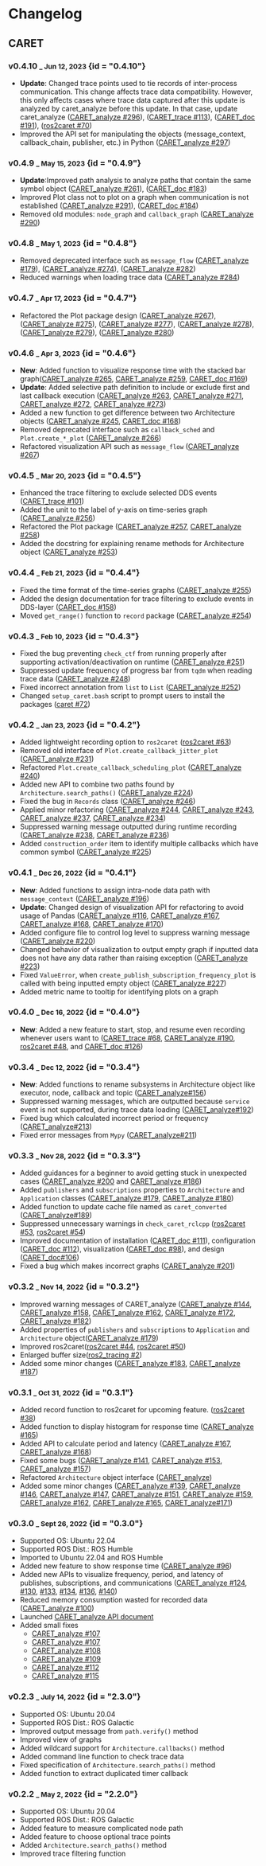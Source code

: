 # Changelog

## CARET

### v0.4.10 <small>\_ Jun 12, 2023</small> {id = "0.4.10"}

- **Update**: Changed trace points used to tie records of inter-process communication. This change affects trace data compatibility. However, this only affects cases where trace data captured after this update is analyzed by caret_analyze before this update. In that case, update caret_analyze ([CARET_analyze #296](https://github.com/tier4/CARET_analyze/pull/296)), ([CARET_trace #113](https://github.com/tier4/CARET_trace/pull/113)), ([CARET_doc #191](https://github.com/tier4/CARET_doc/pull/191)), ([ros2caret #70](https://github.com/tier4/ros2caret/pull/70))
- Improved the API set for manipulating the objects (message_context, callback_chain, publisher, etc.) in Python ([CARET_analyze #297](https://github.com/tier4/CARET_analyze/pull/297))

### v0.4.9 <small>\_ May 15, 2023</small> {id = "0.4.9"}

- **Update**:Improved path analysis to analyze paths that contain the same symbol object ([CARET_analyze #261](https://github.com/tier4/CARET_analyze/pull/261)), ([CARET_doc #183](https://github.com/tier4/CARET_doc/pull/183))
- Improved Plot class not to plot on a graph when communication is not established ([CARET_analyze #291](https://github.com/tier4/CARET_analyze/pull/291)), ([CARET_doc #184](https://github.com/tier4/CARET_doc/pull/184))
- Removed old modules: `node_graph` and `callback_graph` ([CARET_analyze #290](https://github.com/tier4/CARET_analyze/pull/290))

### v0.4.8 <small>\_ May 1, 2023</small> {id = "0.4.8"}

- Removed deprecated interface such as `message_flow` ([CARET_analyze #179](https://github.com/tier4/CARET_doc/pull/179)), ([CARET_analyze #274](https://github.com/tier4/CARET_analyze/pull/274)), ([CARET_analyze #282](https://github.com/tier4/CARET_analyze/pull/282))
- Reduced warnings when loading trace data ([CARET_analyze #284](https://github.com/tier4/CARET_analyze/pull/284))

### v0.4.7 <small>\_ Apr 17, 2023</small> {id = "0.4.7"}

- Refactored the Plot package design ([CARET_analyze #267](https://github.com/tier4/CARET_analyze/pull/267)), ([CARET_analyze #275](https://github.com/tier4/CARET_analyze/pull/275)), ([CARET_analyze #277](https://github.com/tier4/CARET_analyze/pull/277)), ([CARET_analyze #278](https://github.com/tier4/CARET_analyze/pull/278)), ([CARET_analyze #279](https://github.com/tier4/CARET_analyze/pull/279)), ([CARET_analyze #280](https://github.com/tier4/CARET_analyze/pull/280))

### v0.4.6 <small>\_ Apr 3, 2023</small> {id = "0.4.6"}

- **New**: Added function to visualize response time with the stacked bar graph([CARET_analyze #265](https://github.com/tier4/CARET_analyze/pull/265), [CARET_analyze #259](https://github.com/tier4/CARET_analyze/pull/259), [CARET_doc #169](https://github.com/tier4/CARET_doc/pull/169))
- **Update**: Added selective path definition to include or exclude first and last callback execution ([CARET_analyze #263](https://github.com/tier4/CARET_analyze/pull/263), [CARET_analyze #271](https://github.com/tier4/CARET_analyze/pull/271), [CARET_analyze #272](https://github.com/tier4/CARET_analyze/pull/272), [CARET_analyze #273](https://github.com/tier4/CARET_analyze/pull/273))
- Added a new function to get difference between two Architecture objects ([CARET_analyze #245](https://github.com/tier4/CARET_analyze/pull/245), [CARET_doc #168](https://github.com/tier4/CARET_doc/pull/168))
- Removed deprecated interface such as `callback_sched` and `Plot.create_*_plot` ([CARET_analyze #266](https://github.com/tier4/CARET_analyze/pull/266))
- Refactored visualization API such as `message_flow` ([CARET_analyze #267](https://github.com/tier4/CARET_analyze/pull/267))

### v0.4.5 <small>\_ Mar 20, 2023</small> {id = "0.4.5"}

- Enhanced the trace filtering to exclude selected DDS events ([CARET_trace #101](https://github.com/tier4/CARET_trace/pull/101))
- Added the unit to the label of y-axis on time-series graph ([CARET_analyze #256](https://github.com/tier4/CARET_analyze/pull/256))
- Refactored the Plot package ([CARET_analyze #257](https://github.com/tier4/CARET_analyze/pull/257), [CARET_analyze #258](https://github.com/tier4/CARET_analyze/pull/258))
- Added the docstring for explaining rename methods for Architecture object ([CARET_analyze #253](https://github.com/tier4/CARET_analyze/pull/253))

### v0.4.4 <small>\_ Feb 21, 2023</small> {id = "0.4.4"}

- Fixed the time format of the time-series graphs ([CARET_analyze #255](https://github.com/tier4/CARET_analyze/pull/255))
- Added the design documentation for trace filtering to exclude events in DDS-layer ([CARET_doc #158](https://github.com/tier4/CARET_doc/pull/158))
- Moved `get_range()` function to `record` package ([CARET_analyze #254](https://github.com/tier4/CARET_analyze/pull/254))

### v0.4.3 <small>\_ Feb 10, 2023</small> {id = "0.4.3"}

- Fixed the bug preventing `check_ctf` from running properly after supporting activation/deactivation on runtime ([CARET_analyze #251](https://github.com/tier4/CARET_analyze/pull/251))
- Suppressed update frequency of progress bar from `tqdm` when reading trace data ([CARET_analyze #248](https://github.com/tier4/CARET_analyze/pull/248))
- Fixed incorrect annotation from `list` to `List` ([CARET_analyze #252](https://github.com/tier4/CARET_analyze/pull/252))
- Changed `setup_caret.bash` script to prompt users to install the packages ([caret #72](https://github.com/tier4/caret/pull/72))

### v0.4.2 <small>\_ Jan 23, 2023</small> {id = "0.4.2"}

- Added lightweight recording option to `ros2caret` ([ros2caret #63](https://github.com/tier4/ros2caret/pull/63))
- Removed old interface of `Plot.create_callback_jitter_plot` ([CARET_analyze #231](https://github.com/tier4/CARET_analyze/pull/231))
- Refactored `Plot.create_callback_scheduling_plot` ([CARET_analyze #240](https://github.com/tier4/CARET_analyze/pull/240))
- Added new API to combine two paths found by `Architecture.search_paths()` ([CARET_analyze #224](https://github.com/tier4/CARET_analyze/pull/224))
- Fixed the bug in `Records` class ([CARET_analyze #246](https://github.com/tier4/CARET_analyze/pull/246))
- Applied minor refactoring ([CARET_analyze #244](https://github.com/tier4/CARET_analyze/pull/244), [CARET_analyze #243](https://github.com/tier4/CARET_analyze/pull/243), [CARET_analyze #237](https://github.com/tier4/CARET_analyze/pull/237), [CARET_analyze #234](https://github.com/tier4/CARET_analyze/pull/234))
- Suppressed warning message outputted during runtime recording ([CARET_analyze #238](https://github.com/tier4/CARET_analyze/pull/238), [CARET_analyze #236](https://github.com/tier4/CARET_analyze/pull/236))
- Added `construction_order` item to identify multiple callbacks which have common symbol ([CARET_analyze #225](https://github.com/tier4/CARET_analyze/pull/225))

### v0.4.1 <small>\_ Dec 26, 2022</small> {id = "0.4.1"}

- **New**: Added functions to assign intra-node data path with `message_context` ([CARET_analyze #196](https://github.com/tier4/CARET_analyze/pull/196))
- **Update**: Changed design of visualization API for refactoring to avoid usage of Pandas ([CARET_analyze #116](https://github.com/tier4/CARET_analyze/pull/116), [CARET_analyze #167](https://github.com/tier4/CARET_analyze/pull/167), [CARET_analyze #168](https://github.com/tier4/CARET_analyze/pull/168), [CARET_analyze #170](https://github.com/tier4/CARET_analyze/pull/170))
- Added configure file to control log level to suppress warning message ([CARET_analyze #220](https://github.com/tier4/CARET_analyze/pull/220))
- Changed behavior of visualization to output empty graph if inputted data does not have any data rather than raising exception ([CARET_analyze #223](https://github.com/tier4/CARET_analyze/pull/223))
- Fixed `ValueError`, when `create_publish_subscription_frequency_plot` is called with being inputted empty object ([CARET_analyze #227](https://github.com/tier4/CARET_analyze/pull/227))
- Added metric name to tooltip for identifying plots on a graph

### v0.4.0 <small>\_ Dec 16, 2022</small> {id = "0.4.0"}

- **New**: Added a new feature to start, stop, and resume even recording whenever users want to ([CARET_trace #68](https://github.com/tier4/CARET_trace/pull/68), [CARET_analyze #190](https://github.com/tier4/CARET_analyze/pull/190), [ros2caret #48](https://github.com/tier4/ros2caret/pull/48), and [CARET_doc #126](https://github.com/tier4/CARET_doc/pull/126))

### v0.3.4 <small>\_ Dec 12, 2022</small> {id = "0.3.4"}

- **New**: Added functions to rename subsystems in Architecture object like executor, node, callback and topic ([CARET_analyze#156](https://github.com/tier4/CARET_analyze/pull/156))
- Suppressed warning messages, which are outputted because `service` event is not supported, during trace data loading ([CARET_analyze#192](https://github.com/tier4/CARET_analyze/pull/192))
- Fixed bug which calculated incorrect period or frequency ([CARET_analyze#213](https://github.com/tier4/CARET_analyze/pull/213))
- Fixed error messages from `Mypy` ([CARET_analyze#211](https://github.com/tier4/CARET_analyze/pull/211))

### v0.3.3 <small>\_ Nov 28, 2022</small> {id = "0.3.3"}

- Added guidances for a beginner to avoid getting stuck in unexpected cases ([CARET_analyze #200](https://github.com/tier4/CARET_analyze/pull/200) and [CARET_analyze #186](https://github.com/tier4/CARET_analyze/pull/186))
- Added `publishers` and `subscriptions` properties to `Architecture` and `Application` classes ([CARET_analyze #179](https://github.com/tier4/CARET_analyze/pull/179), [CARET_analyze #180](https://github.com/tier4/CARET_analyze/pull/180))
- Added function to update cache file named as `caret_converted` ([CARET_analyze#189](https://github.com/tier4/CARET_analyze/pull/189))
- Suppressed unnecessary warnings in `check_caret_rclcpp` ([ros2caret #53](https://github.com/tier4/ros2caret/pull/53), [ros2caret #54](https://github.com/tier4/ros2caret/pull/54))
- Improved documentation of installation ([CARET_doc #111](https://github.com/tier4/CARET_doc/pull/111)), configuration ([CARET_doc #112](https://github.com/tier4/CARET_doc/pull/112)), visualization ([CARET_doc #98](https://github.com/tier4/CARET_doc/pull/98)), and design ([CARET_doc#106](https://github.com/tier4/CARET_doc/pull/106))
- Fixed a bug which makes incorrect graphs ([CARET_analyze #201](https://github.com/tier4/CARET_analyze/pull/201))

### v0.3.2 <small>\_ Nov 14, 2022</small> {id = "0.3.2"}

- Improved warning messages of CARET_analyze ([CARET_analyze #144](https://github.com/tier4/CARET_analyze/pull/144), [CARET_analyze #158](https://github.com/tier4/CARET_analyze/pull/158), [CARET_analyze #162](https://github.com/tier4/CARET_analyze/pull/162), [CARET_analyze #172](https://github.com/tier4/CARET_analyze/pull/172), [CARET_analyze #182](https://github.com/tier4/CARET_analyze/pull/182))
- Added properties of `publishers` and `subscriptions` to `Application` and `Architecture` object([CARET_analyze #179](https://github.com/tier4/CARET_analyze/pull/179))
- Improved ros2caret([ros2caret #44](https://github.com/tier4/ros2caret/pull/44), [ros2caret #50](https://github.com/tier4/ros2caret/pull/50))
- Enlarged buffer size([ros2_tracing #2](https://github.com/tier4/ros2_tracing/pull/2))
- Added some minor changes ([CARET_analyze #183](https://github.com/tier4/CARET_analyze/pull/183), [CARET_analyze #187](https://github.com/tier4/CARET_analyze/pull/187))

### v0.3.1 <small>\_ Oct 31, 2022</small> {id = "0.3.1"}

- Added record function to ros2caret for upcoming feature. ([ros2caret #38](https://github.com/tier4/ros2caret/pull/38))
- Added function to display histogram for response time ([CARET_analyze #165](https://github.com/tier4/CARET_analyze/pull/165))
- Added API to calculate period and latency ([CARET_analyze #167](https://github.com/tier4/CARET_analyze/pull/167), [CARET_analyze #168](https://github.com/tier4/CARET_analyze/pull/168))
- Fixed some bugs ([CARET_analyze #141](https://github.com/tier4/CARET_analyze/pull/141), [CARET_analyze #153](https://github.com/tier4/CARET_analyze/pull/153), [CARET_analyze #157](https://github.com/tier4/CARET_analyze/pull/157))
- Refactored `Architecture` object interface ([CARET_analyze](https://github.com/tier4/CARET_analyze/pull/84))
- Added some minor changes ([CARET_analyze #139](https://github.com/tier4/CARET_analyze/pull/139), [CARET_analyze #146](https://github.com/tier4/CARET_analyze/pull/146), [CARET_analyze #147](https://github.com/tier4/CARET_analyze/pull/147), [CARET_analyze #151](https://github.com/tier4/CARET_analyze/pull/151), [CARET_analyze #159](https://github.com/tier4/CARET_analyze/pull/159), [CARET_analyze #162](https://github.com/tier4/CARET_analyze/pull/162), [CARET_analyze #165](https://github.com/tier4/CARET_analyze/pull/165), [CARET_analyze#171](https://github.com/tier4/CARET_analyze/pull/171))

### v0.3.0 <small>\_ Sept 26, 2022</small> {id = "0.3.0"}

- Supported OS: Ubuntu 22.04
- Supported ROS Dist.: ROS Humble
- Imported to Ubuntu 22.04 and ROS Humble
- Added new feature to show response time ([CARET_analyze #96](https://github.com/tier4/CARET_analyze/pull/96))
- Added new APIs to visualize frequency, period, and latency of publishes, subscriptions, and communications ([CARET_analyze #124](https://github.com/tier4/CARET_analyze/pull/124#pullrequestreview-1098527296), [#130](https://github.com/tier4/CARET_analyze/pull/130), [#133](https://github.com/tier4/CARET_analyze/pull/133), [#134](https://github.com/tier4/CARET_analyze/pull/134), [#136](https://github.com/tier4/CARET_analyze/pull/136), [#140](https://github.com/tier4/CARET_analyze/pull/140))
- Reduced memory consumption wasted for recorded data ([CARET_analyze #100](https://github.com/tier4/CARET_analyze/pull/100))
- Launched [CARET_analyze API document](https://tier4.github.io/CARET_analyze/latest/)
- Added small fixes
  - [CARET_analyze #107](https://github.com/tier4/CARET_analyze/pull/106)
  - [CARET_analyze #107](https://github.com/tier4/CARET_analyze/pull/107)
  - [CARET_analyze #108](https://github.com/tier4/CARET_analyze/pull/108)
  - [CARET_analyze #109](https://github.com/tier4/CARET_analyze/pull/109)
  - [CARET_analyze #112](https://github.com/tier4/CARET_analyze/pull/112)
  - [CARET_analyze #115](https://github.com/tier4/CARET_analyze/pull/115)

### v0.2.3 <small>\_ July 14, 2022</small> {id = "2.3.0"}

- Supported OS: Ubuntu 20.04
- Supported ROS Dist.: ROS Galactic
- Improved output message from `path.verify()` method
- Improved view of graphs
- Added wildcard support for `Architecture.callbacks()` method
- Added command line function to check trace data
- Fixed specification of `Architecture.search_paths()` method
- Added function to extract duplicated timer callback

### v0.2.2 <small>\_ May 2, 2022</small> {id = "2.2.0"}

- Supported OS: Ubuntu 20.04
- Supported ROS Dist.: ROS Galactic
- Added feature to measure complicated node path
- Added feature to choose optional trace points
- Added `Architecture.search_paths()` method
- Improved trace filtering function
